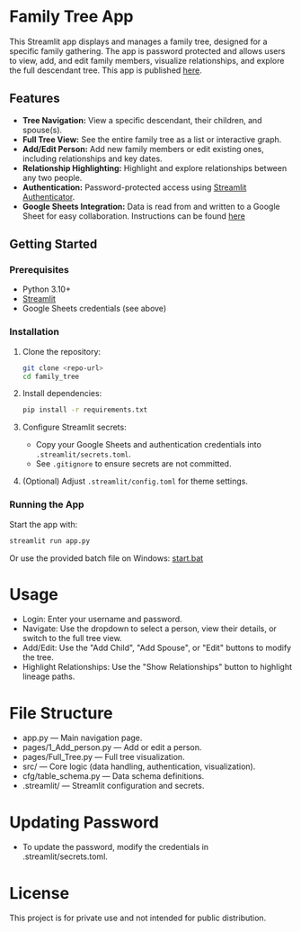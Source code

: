 # Family Tree App

This Streamlit app displays and manages a family tree, designed for a specific family gathering. The app is password protected and allows users to view, add, and edit family members, visualize relationships, and explore the full descendant tree.
This app is published [here](https://family-tree.streamlit.app/). 

## Features

- **Tree Navigation:** View a specific descendant, their children, and spouse(s).
- **Full Tree View:** See the entire family tree as a list or interactive graph.
- **Add/Edit Person:** Add new family members or edit existing ones, including relationships and key dates.
- **Relationship Highlighting:** Highlight and explore relationships between any two people.
- **Authentication:** Password-protected access using [Streamlit Authenticator](https://github.com/mkhorasani/Streamlit-Authenticator).
- **Google Sheets Integration:** Data is read from and written to a Google Sheet for easy collaboration. Instructions can be found [here](https://docs.streamlit.io/develop/tutorials/databases/private-gsheet)

## Getting Started

### Prerequisites

- Python 3.10+
- [Streamlit](https://streamlit.io/)
- Google Sheets credentials (see above)

### Installation

1. Clone the repository:
    ```sh
    git clone <repo-url>
    cd family_tree
    ```

2. Install dependencies:
    ```sh
    pip install -r requirements.txt
    ```

3. Configure Streamlit secrets:
    - Copy your Google Sheets and authentication credentials into `.streamlit/secrets.toml`.
    - See `.gitignore` to ensure secrets are not committed.

4. (Optional) Adjust `.streamlit/config.toml` for theme settings.

### Running the App

Start the app with:

```sh
streamlit run app.py
```
Or use the provided batch file on Windows:
[start.bat](http://_vscodecontentref_/1)

# Usage
- Login: Enter your username and password.
- Navigate: Use the dropdown to select a person, view their details, or switch to the full tree view.
- Add/Edit: Use the "Add Child", "Add Spouse", or "Edit" buttons to modify the tree.
- Highlight Relationships: Use the "Show Relationships" button to highlight lineage paths.
# File Structure
- app.py — Main navigation page.
- pages/1_Add_person.py — Add or edit a person.
- pages/Full_Tree.py — Full tree visualization.
- src/ — Core logic (data handling, authentication, visualization).
- cfg/table_schema.py — Data schema definitions.
- .streamlit/ — Streamlit configuration and secrets.
# Updating Password
- To update the password, modify the credentials in .streamlit/secrets.toml.

# License
This project is for private use and not intended for public distribution.